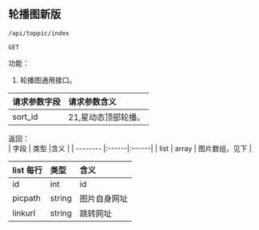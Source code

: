 
## 轮播图新版


~~~
/api/toppic/index
~~~
~~~
GET
~~~


功能：  

1. 轮播图通用接口。


| 请求参数字段        | 请求参数含义  |
| -------- |:------|
|sort_id       |  21,星动态顶部轮播。|


返回：   
| 字段        | 类型 |含义  |
| -------- |:------|:------|
| list |  array   | 图片数组，见下 |


| list 每行       | 类型 |含义  |
| -------- |:------|:------|
| id |  int   | id |
| picpath |  string   | 图片自身网址 |
| linkurl |  string   | 跳转网址 |





